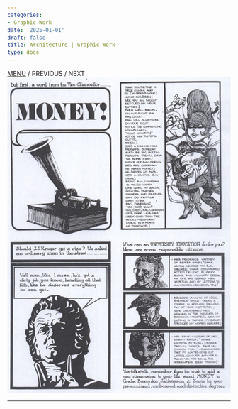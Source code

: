 ```yaml
---
categories:
- Graphic Work
date: '2025-01-01'
draft: false
title: Architecture | Graphic Work
type: docs
---
```


[MENU](/graphic-work/graphic-work-john-burger/) / PREVIOUS / NEXT ![02-money](/images/burger-saga/02-money.jpg)   
  
---
